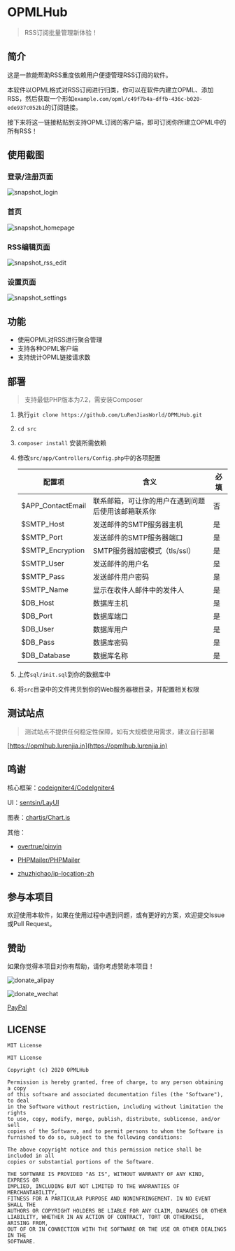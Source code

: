 # OPMLHub

> RSS订阅批量管理新体验！

## 简介

这是一款能帮助RSS重度依赖用户便捷管理RSS订阅的软件。

本软件以OPML格式对RSS订阅进行归类，你可以在软件内建立OPML、添加RSS，然后获取一个形如`example.com/opml/c49f7b4a-dffb-436c-b020-ede937c052b1`的订阅链接。

接下来将这一链接粘贴到支持OPML订阅的客户端，即可订阅你所建立OPML中的所有RSS！

## 使用截图

### 登录/注册页面
![snapshot_login](images/snapshot_login.png)

### 首页
![snapshot_homepage](images/snapshot_homepage.png)

### RSS编辑页面
![snapshot_rss_edit](images/snapshot_rss_edit.png)

### 设置页面
![snapshot_settings](images/snapshot_settings.png)

## 功能

- 使用OPML对RSS进行聚合管理
- 支持各种OPML客户端
- 支持统计OPML链接请求数

## 部署

> 支持最低PHP版本为7.2，需安装Composer

1. 执行`git clone https://github.com/LuRenJiasWorld/OPMLHub.git`

2. `cd src`

3. `composer install` 安装所需依赖

4. 修改`src/app/Controllers/Config.php`中的各项配置

   | 配置项            | 含义                                               | 必填 |
   | ----------------- | -------------------------------------------------- | ---- |
   | $APP_ContactEmail | 联系邮箱，可让你的用户在遇到问题后使用该邮箱联系你 | 否   |
   | $SMTP_Host        | 发送邮件的SMTP服务器主机                           | 是   |
   | $SMTP_Port        | 发送邮件的SMTP服务器端口                           | 是   |
   | $SMTP_Encryption  | SMTP服务器加密模式（tls/ssl）                      | 是   |
   | $SMTP_User        | 发送邮件的用户名                                   | 是   |
   | $SMTP_Pass        | 发送邮件用户密码                                   | 是   |
   | $SMTP_Name        | 显示在收件人邮件中的发件人                         | 是   |
   | $DB_Host          | 数据库主机                                         | 是   |
   | $DB_Port          | 数据库端口                                         | 是   |
   | $DB_User          | 数据库用户                                         | 是   |
   | $DB_Pass          | 数据库密码                                         | 是   |
   | $DB_Database      | 数据库名称                                         | 是   |

5. 上传`sql/init.sql`到你的数据库中

6. 将`src`目录中的文件拷贝到你的Web服务器根目录，并配置相关权限

## 测试站点

> 测试站点不提供任何稳定性保障，如有大规模使用需求，建议自行部署

[https://opmlhub.lurenjia.in](https://opmlhub.lurenjia.in)

## 鸣谢

核心框架：[codeigniter4/CodeIgniter4](https://github.com/codeigniter4/CodeIgniter4)

UI：[sentsin/LayUI](https://github.com/sentsin/layui)

图表：[chartjs/Chart.js](https://github.com/chartjs/Chart.js)

其他：

- [overtrue/pinyin](https://github.com/overtrue/pinyin)

- [PHPMailer/PHPMailer](https://github.com/PHPMailer/PHPMailer)

- [zhuzhichao/ip-location-zh](https://github.com/zhuzhichao/ip-location-zh)

## 参与本项目

欢迎使用本软件，如果在使用过程中遇到问题，或有更好的方案，欢迎提交Issue或Pull Request。

## 赞助

如果你觉得本项目对你有帮助，请你考虑赞助本项目！

![donate_alipay](images/donate_alipay.png)

![donate_wechat](images/donate_wechat.png)

[PayPal](https://www.paypal.me/lurenjia)

## LICENSE

`MIT License`

```
MIT License

Copyright (c) 2020 OPMLHub

Permission is hereby granted, free of charge, to any person obtaining a copy
of this software and associated documentation files (the "Software"), to deal
in the Software without restriction, including without limitation the rights
to use, copy, modify, merge, publish, distribute, sublicense, and/or sell
copies of the Software, and to permit persons to whom the Software is
furnished to do so, subject to the following conditions:

The above copyright notice and this permission notice shall be included in all
copies or substantial portions of the Software.

THE SOFTWARE IS PROVIDED "AS IS", WITHOUT WARRANTY OF ANY KIND, EXPRESS OR
IMPLIED, INCLUDING BUT NOT LIMITED TO THE WARRANTIES OF MERCHANTABILITY,
FITNESS FOR A PARTICULAR PURPOSE AND NONINFRINGEMENT. IN NO EVENT SHALL THE
AUTHORS OR COPYRIGHT HOLDERS BE LIABLE FOR ANY CLAIM, DAMAGES OR OTHER
LIABILITY, WHETHER IN AN ACTION OF CONTRACT, TORT OR OTHERWISE, ARISING FROM,
OUT OF OR IN CONNECTION WITH THE SOFTWARE OR THE USE OR OTHER DEALINGS IN THE
SOFTWARE.
```

